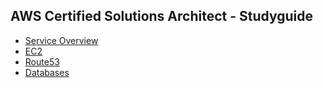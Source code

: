 AWS Certified Solutions Architect - Studyguide
--------------------------

* [Service Overview](service_overview.md)
* [EC2](EC2.md)
* [Route53](Route53.md)
* [Databases](Databases.md)

